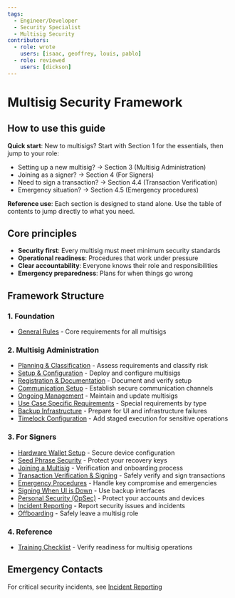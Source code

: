 ```yaml
---
tags:
  - Engineer/Developer
  - Security Specialist
  - Multisig Security
contributors:
  - role: wrote
    users: [isaac, geoffrey, louis, pablo]
  - role: reviewed
    users: [dickson]
---
```


# Multisig Security Framework

## How to use this guide

**Quick start**: New to multisigs? Start with Section 1 for the essentials, then jump to your role:
- Setting up a new multisig? → Section 3 (Multisig Administration)
- Joining as a signer? → Section 4 (For Signers)
- Need to sign a transaction? → Section 4.4 (Transaction Verification)
- Emergency situation? → Section 4.5 (Emergency procedures)

**Reference use**: Each section is designed to stand alone. Use the table of contents to jump directly to what you need.

## Core principles

- **Security first**: Every multisig must meet minimum security standards
- **Operational readiness**: Procedures that work under pressure
- **Clear accountability**: Everyone knows their role and responsibilities
- **Emergency preparedness**: Plans for when things go wrong

## Framework Structure

### 1. Foundation
- [General Rules](./general-rules.md) - Core requirements for all multisigs

### 2. Multisig Administration
- [Planning & Classification](./planning-and-classification.md) - Assess requirements and classify risk
- [Setup & Configuration](./setup-and-configuration.md) - Deploy and configure multisigs
- [Registration & Documentation](./registration-and-documentation.md) - Document and verify setup
- [Communication Setup](./communication-setup.md) - Establish secure communication channels
- [Ongoing Management](./ongoing-management.md) - Maintain and update multisigs
- [Use Case Specific Requirements](./use-case-specific-requirements.md) - Special requirements by type
- [Backup Infrastructure](./backup-infrastructure.md) - Prepare for UI and infrastructure failures
- [Timelock Configuration](./timelock-configuration.md) - Add staged execution for sensitive operations

### 3. For Signers
- [Hardware Wallet Setup](./hardware-wallet-setup.md) - Secure device configuration
- [Seed Phrase Security](./seed-phrase-security.md) - Protect your recovery keys
- [Joining a Multisig](./joining-a-multisig.md) - Verification and onboarding process
- [Transaction Verification & Signing](./transaction-verification-and-signing.md) - Safely verify and sign transactions
- [Emergency Procedures](./emergency-procedures.md) - Handle key compromise and emergencies
- [Signing When UI is Down](./signing-when-ui-is-down.md) - Use backup interfaces
- [Personal Security (OpSec)](./personal-security-opsec.md) - Protect your accounts and devices
- [Incident Reporting](./incident-reporting.md) - Report security issues and incidents
- [Offboarding](./offboarding.md) - Safely leave a multisig role

### 4. Reference
- [Training Checklist](./training-checklist.md) - Verify readiness for multisig operations

## Emergency Contacts

For critical security incidents, see [Incident Reporting](./incident-reporting.md)
